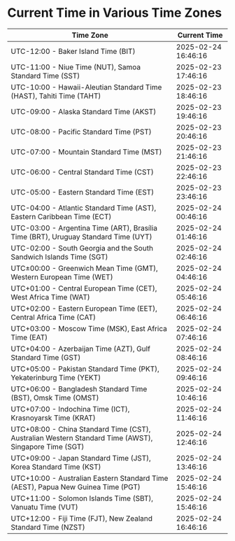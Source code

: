 # Current Time in Various Time Zones

| Time Zone | Current Time |
|-----------|--------------|
| UTC-12:00 - Baker Island Time (BIT) | 2025-02-24 16:46:16 |
| UTC-11:00 - Niue Time (NUT), Samoa Standard Time (SST) | 2025-02-23 17:46:16 |
| UTC-10:00 - Hawaii-Aleutian Standard Time (HAST), Tahiti Time (TAHT) | 2025-02-23 18:46:16 |
| UTC-09:00 - Alaska Standard Time (AKST) | 2025-02-23 19:46:16 |
| UTC-08:00 - Pacific Standard Time (PST) | 2025-02-23 20:46:16 |
| UTC-07:00 - Mountain Standard Time (MST) | 2025-02-23 21:46:16 |
| UTC-06:00 - Central Standard Time (CST) | 2025-02-23 22:46:16 |
| UTC-05:00 - Eastern Standard Time (EST) | 2025-02-23 23:46:16 |
| UTC-04:00 - Atlantic Standard Time (AST), Eastern Caribbean Time (ECT) | 2025-02-24 00:46:16 |
| UTC-03:00 - Argentina Time (ART), Brasília Time (BRT), Uruguay Standard Time (UYT) | 2025-02-24 01:46:16 |
| UTC-02:00 - South Georgia and the South Sandwich Islands Time (SGT) | 2025-02-24 02:46:16 |
| UTC±00:00 - Greenwich Mean Time (GMT), Western European Time (WET) | 2025-02-24 04:46:16 |
| UTC+01:00 - Central European Time (CET), West Africa Time (WAT) | 2025-02-24 05:46:16 |
| UTC+02:00 - Eastern European Time (EET), Central Africa Time (CAT) | 2025-02-24 06:46:16 |
| UTC+03:00 - Moscow Time (MSK), East Africa Time (EAT) | 2025-02-24 07:46:16 |
| UTC+04:00 - Azerbaijan Time (AZT), Gulf Standard Time (GST) | 2025-02-24 08:46:16 |
| UTC+05:00 - Pakistan Standard Time (PKT), Yekaterinburg Time (YEKT) | 2025-02-24 09:46:16 |
| UTC+06:00 - Bangladesh Standard Time (BST), Omsk Time (OMST) | 2025-02-24 10:46:16 |
| UTC+07:00 - Indochina Time (ICT), Krasnoyarsk Time (KRAT) | 2025-02-24 11:46:16 |
| UTC+08:00 - China Standard Time (CST), Australian Western Standard Time (AWST), Singapore Time (SGT) | 2025-02-24 12:46:16 |
| UTC+09:00 - Japan Standard Time (JST), Korea Standard Time (KST) | 2025-02-24 13:46:16 |
| UTC+10:00 - Australian Eastern Standard Time (AEST), Papua New Guinea Time (PGT) | 2025-02-24 15:46:16 |
| UTC+11:00 - Solomon Islands Time (SBT), Vanuatu Time (VUT) | 2025-02-24 15:46:16 |
| UTC+12:00 - Fiji Time (FJT), New Zealand Standard Time (NZST) | 2025-02-24 16:46:16 |

